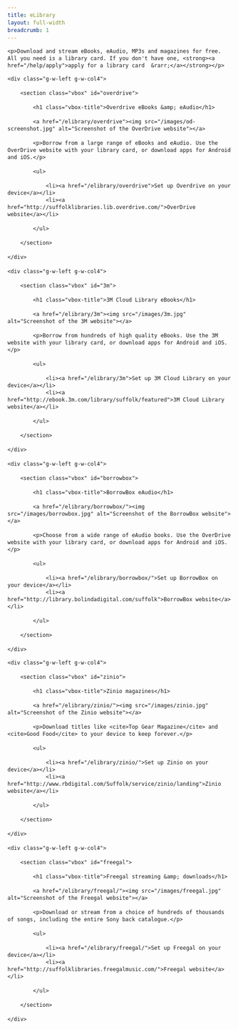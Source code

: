 ```yaml
---
title: eLibrary
layout: full-width
breadcrumb: 1
---
```


<div class="panel">

    <p>Download and stream eBooks, eAudio, MP3s and magazines for free. All you need is a library card. If you don't have one, <strong><a href="/help/apply">apply for a library card  &rarr;</a></strong></p>

</div>

<div class="g-row">

    <div class="g-w-left g-w-col4">

        <section class="vbox" id="overdrive">

            <h1 class="vbox-title">Overdrive eBooks &amp; eAudio</h1>

            <a href="/elibrary/overdrive"><img src="/images/od-screenshot.jpg" alt="Screenshot of the OverDrive website"></a>

            <p>Borrow from a large range of eBooks and eAudio. Use the OverDrive website with your library card, or download apps for Android and iOS.</p>

            <ul>

                <li><a href="/elibrary/overdrive">Set up Overdrive on your device</a></li>
                <li><a href="http://suffolklibraries.lib.overdrive.com/">OverDrive website</a></li>

            </ul>

        </section>

    </div>

    <div class="g-w-left g-w-col4">

        <section class="vbox" id="3m">

            <h1 class="vbox-title">3M Cloud Library eBooks</h1>

            <a href="/elibrary/3m"><img src="/images/3m.jpg" alt="Screenshot of the 3M website"></a>

            <p>Borrow from hundreds of high quality eBooks. Use the 3M website with your library card, or download apps for Android and iOS.</p>

            <ul>

                <li><a href="/elibrary/3m">Set up 3M Cloud Library on your device</a></li>
                <li><a href="http://ebook.3m.com/library/suffolk/featured">3M Cloud Library website</a></li>

            </ul>

        </section>

    </div>

    <div class="g-w-left g-w-col4">

        <section class="vbox" id="borrowbox">

            <h1 class="vbox-title">BorrowBox eAudio</h1>

            <a href="/elibrary/borrowbox/"><img src="/images/borrowbox.jpg" alt="Screenshot of the BorrowBox website"></a>

            <p>Choose from a wide range of eAudio books. Use the OverDrive website with your library card, or download apps for Android and iOS.</p>

            <ul>

                <li><a href="/elibrary/borrowbox/">Set up BorrowBox on your device</a></li>
                <li><a href="http://library.bolindadigital.com/suffolk">BorrowBox website</a></li>

            </ul>

        </section>

    </div>

</div> <!-- end .g-row -->

<div class="g-row">

    <div class="g-w-left g-w-col4">

        <section class="vbox" id="zinio">

            <h1 class="vbox-title">Zinio magazines</h1>

            <a href="/elibrary/zinio/"><img src="/images/zinio.jpg" alt="Screenshot of the Zinio website"></a>

            <p>Download titles like <cite>Top Gear Magazine</cite> and <cite>Good Food</cite> to your device to keep forever.</p>

            <ul>

                <li><a href="/elibrary/zinio/">Set up Zinio on your device</a></li>
                <li><a href="http://www.rbdigital.com/Suffolk/service/zinio/landing">Zinio website</a></li>

            </ul>

        </section>

    </div>

    <div class="g-w-left g-w-col4">

        <section class="vbox" id="freegal">

            <h1 class="vbox-title">Freegal streaming &amp; downloads</h1>

            <a href="/elibrary/freegal/"><img src="/images/freegal.jpg" alt="Screenshot of the Freegal website"></a>

            <p>Download or stream from a choice of hundreds of thousands of songs, including the entire Sony back catalogue.</p>

            <ul>

                <li><a href="/elibrary/freegal/">Set up Freegal on your device</a></li>
                <li><a href="http://suffolklibraries.freegalmusic.com/">Freegal website</a></li>

            </ul>

        </section>

    </div>

</div> <!-- end .g-row -->
